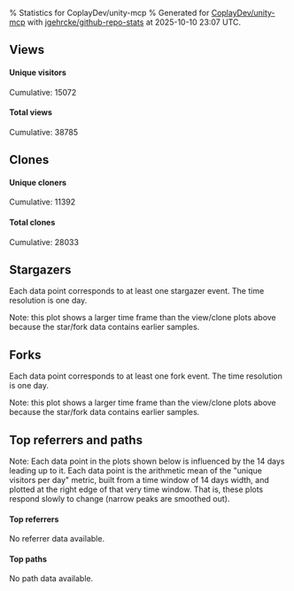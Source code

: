 % Statistics for CoplayDev/unity-mcp
% Generated for [CoplayDev/unity-mcp](https://github.com/CoplayDev/unity-mcp) with [jgehrcke/github-repo-stats](https://github.com/jgehrcke/github-repo-stats) at 2025-10-10 23:07 UTC.


## Views

#### Unique visitors
<div id="chart_views_unique" class="full-width-chart"></div>

Cumulative: 15072

#### Total views
<div id="chart_views_total" class="full-width-chart"></div>

Cumulative: 38785

<div class="pagebreak-for-print"> </div>

## Clones

#### Unique cloners
<div id="chart_clones_unique" class="full-width-chart"></div>

Cumulative: 11392

#### Total clones
<div id="chart_clones_total" class="full-width-chart"></div>

Cumulative: 28033



<div class="pagebreak-for-print"> </div>



## Stargazers

Each data point corresponds to at least one stargazer event.
The time resolution is one day.

<div id="chart_stargazers" class="full-width-chart"></div>


Note: this plot shows a larger time frame than the view/clone plots above because the star/fork data contains earlier samples.



## Forks

Each data point corresponds to at least one fork event.
The time resolution is one day.

<div id="chart_forks" class="full-width-chart"></div>


Note: this plot shows a larger time frame than the view/clone plots above because the star/fork data contains earlier samples.



<div class="pagebreak-for-print"> </div>



## Top referrers and paths


Note: Each data point in the plots shown below is influenced by the 14 days
leading up to it. Each data point is the arithmetic mean of the "unique
visitors per day" metric, built from a time window of 14 days width, and
plotted at the right edge of that very time window. That is, these plots
respond slowly to change (narrow peaks are smoothed out).



#### Top referrers

No referrer data available.



#### Top paths

No path data available.

<script type="text/javascript">
    vegaEmbed('#chart_views_unique', {"$schema": "https://vega.github.io/schema/vega-lite/v4.17.0.json", "config": {"arc": {"fill": "#1b1e23"}, "area": {"fill": "#1b1e23"}, "axisBottom": {"domainColor": "#a9b4c4", "gridColor": "#a9b4c4", "labelColor": "#1b1e23", "labelFont": "relative-mono-11-pitch-pro, Menlo, monospace", "tickColor": "#a9b4c4", "titleColor": "#1b1e23", "titleFont": "relative-mono-11-pitch-pro, Menlo, monospace"}, "axisLeft": {"domainColor": "#a9b4c4", "gridColor": "#a9b4c4", "labelColor": "#1b1e23", "labelFont": "relative-mono-11-pitch-pro, Menlo, monospace", "tickColor": "#a9b4c4", "titleColor": "#1b1e23", "titleFont": "relative-mono-11-pitch-pro, Menlo, monospace"}, "axisX": {"grid": false}, "axisY": {"grid": false, "labelBound": true}, "background": "#FFFFFF", "group": {"fill": "#FFFFFF"}, "header": {"fontWeight": 400, "labelFont": "relative-mono-11-pitch-pro, Menlo, monospace", "titleFont": "relative-mono-11-pitch-pro, Menlo, monospace"}, "legend": {"labelFont": "relative-mono-11-pitch-pro, Menlo, monospace", "symbolSize": 200, "symbolType": "circle", "titleFont": "relative-mono-11-pitch-pro, Menlo, monospace"}, "line": {"color": "#1b1e23", "stroke": "#1b1e23"}, "path": {"stroke": "#1b1e23"}, "point": {"color": "#1b1e23", "cursor": "pointer", "filled": true, "size": 20}, "range": {"category": ["#85a2f7", "#ea9755", "#7eb36a", "#f07071", "#bc85d9", "#e587b6", "#a9b4c4", "#d4c05e", "#64b9c4"]}, "style": {"bar": {"fill": "#1b1e23"}, "text": {"font": "relative-mono-11-pitch-pro, Menlo, monospace", "fontWeight": 400}}, "symbol": {"shape": "circle"}, "title": {"anchor": "start", "font": "relative-mono-11-pitch-pro, Menlo, monospace", "fontWeight": 400}, "trail": {"color": "#1b1e23", "stroke": "#1b1e23"}, "view": {"stroke": null}}, "data": {"name": "data-a95d4a8cf2b7557698341795cb0643c4"}, "datasets": {"data-a95d4a8cf2b7557698341795cb0643c4": [{"time": "2025-08-31T00:00:00+00:00", "views_total": 111, "views_unique": 51}, {"time": "2025-09-01T00:00:00+00:00", "views_total": 978, "views_unique": 398}, {"time": "2025-09-02T00:00:00+00:00", "views_total": 995, "views_unique": 398}, {"time": "2025-09-03T00:00:00+00:00", "views_total": 1326, "views_unique": 395}, {"time": "2025-09-04T00:00:00+00:00", "views_total": 1059, "views_unique": 377}, {"time": "2025-09-05T00:00:00+00:00", "views_total": 970, "views_unique": 388}, {"time": "2025-09-06T00:00:00+00:00", "views_total": 726, "views_unique": 280}, {"time": "2025-09-07T00:00:00+00:00", "views_total": 748, "views_unique": 268}, {"time": "2025-09-08T00:00:00+00:00", "views_total": 1099, "views_unique": 388}, {"time": "2025-09-09T00:00:00+00:00", "views_total": 1092, "views_unique": 367}, {"time": "2025-09-10T00:00:00+00:00", "views_total": 1028, "views_unique": 377}, {"time": "2025-09-11T00:00:00+00:00", "views_total": 961, "views_unique": 358}, {"time": "2025-09-12T00:00:00+00:00", "views_total": 888, "views_unique": 415}, {"time": "2025-09-13T00:00:00+00:00", "views_total": 679, "views_unique": 267}, {"time": "2025-09-14T00:00:00+00:00", "views_total": 693, "views_unique": 279}, {"time": "2025-09-15T00:00:00+00:00", "views_total": 904, "views_unique": 401}, {"time": "2025-09-16T00:00:00+00:00", "views_total": 1026, "views_unique": 410}, {"time": "2025-09-17T00:00:00+00:00", "views_total": 875, "views_unique": 351}, {"time": "2025-09-18T00:00:00+00:00", "views_total": 845, "views_unique": 386}, {"time": "2025-09-19T00:00:00+00:00", "views_total": 817, "views_unique": 374}, {"time": "2025-09-20T00:00:00+00:00", "views_total": 606, "views_unique": 255}, {"time": "2025-09-21T00:00:00+00:00", "views_total": 620, "views_unique": 238}, {"time": "2025-09-22T00:00:00+00:00", "views_total": 1118, "views_unique": 408}, {"time": "2025-09-23T00:00:00+00:00", "views_total": 1161, "views_unique": 460}, {"time": "2025-09-24T00:00:00+00:00", "views_total": 979, "views_unique": 392}, {"time": "2025-09-25T00:00:00+00:00", "views_total": 1099, "views_unique": 398}, {"time": "2025-09-26T00:00:00+00:00", "views_total": 1168, "views_unique": 400}, {"time": "2025-09-27T00:00:00+00:00", "views_total": 859, "views_unique": 318}, {"time": "2025-09-28T00:00:00+00:00", "views_total": 1090, "views_unique": 391}, {"time": "2025-09-29T00:00:00+00:00", "views_total": 1047, "views_unique": 422}, {"time": "2025-09-30T00:00:00+00:00", "views_total": 1280, "views_unique": 465}, {"time": "2025-10-01T00:00:00+00:00", "views_total": 1121, "views_unique": 392}, {"time": "2025-10-02T00:00:00+00:00", "views_total": 1107, "views_unique": 401}, {"time": "2025-10-03T00:00:00+00:00", "views_total": 1027, "views_unique": 416}, {"time": "2025-10-04T00:00:00+00:00", "views_total": 943, "views_unique": 352}, {"time": "2025-10-05T00:00:00+00:00", "views_total": 699, "views_unique": 319}, {"time": "2025-10-06T00:00:00+00:00", "views_total": 1019, "views_unique": 425}, {"time": "2025-10-07T00:00:00+00:00", "views_total": 913, "views_unique": 406}, {"time": "2025-10-08T00:00:00+00:00", "views_total": 905, "views_unique": 375}, {"time": "2025-10-09T00:00:00+00:00", "views_total": 1100, "views_unique": 481}, {"time": "2025-10-10T00:00:00+00:00", "views_total": 1104, "views_unique": 430}]}, "encoding": {"tooltip": [{"field": "views_unique", "format": ".1f", "title": "views (u)", "type": "quantitative"}, {"field": "time", "format": "%B %e, %Y", "title": "date", "type": "temporal"}], "x": {"axis": {"labelAngle": 25}, "field": "time", "scale": {"domain": ["2025-08-31", "2025-10-10"]}, "timeUnit": "yearmonthdate", "title": "date", "type": "temporal"}, "y": {"axis": {"values": [1, 10, 50, 100, 500, 1000, 5000, 10000]}, "field": "views_unique", "scale": {"domain": [0, 529.1], "type": "symlog", "zero": true}, "title": "unique views per day", "type": "quantitative"}}, "height": 200, "mark": {"point": true, "type": "line"}, "padding": 10, "width": "container"}, {"actions": false, "renderer": "svg"}).catch(console.error);
vegaEmbed('#chart_views_total', {"$schema": "https://vega.github.io/schema/vega-lite/v4.17.0.json", "config": {"arc": {"fill": "#1b1e23"}, "area": {"fill": "#1b1e23"}, "axisBottom": {"domainColor": "#a9b4c4", "gridColor": "#a9b4c4", "labelColor": "#1b1e23", "labelFont": "relative-mono-11-pitch-pro, Menlo, monospace", "tickColor": "#a9b4c4", "titleColor": "#1b1e23", "titleFont": "relative-mono-11-pitch-pro, Menlo, monospace"}, "axisLeft": {"domainColor": "#a9b4c4", "gridColor": "#a9b4c4", "labelColor": "#1b1e23", "labelFont": "relative-mono-11-pitch-pro, Menlo, monospace", "tickColor": "#a9b4c4", "titleColor": "#1b1e23", "titleFont": "relative-mono-11-pitch-pro, Menlo, monospace"}, "axisX": {"grid": false}, "axisY": {"grid": false, "labelBound": true}, "background": "#FFFFFF", "group": {"fill": "#FFFFFF"}, "header": {"fontWeight": 400, "labelFont": "relative-mono-11-pitch-pro, Menlo, monospace", "titleFont": "relative-mono-11-pitch-pro, Menlo, monospace"}, "legend": {"labelFont": "relative-mono-11-pitch-pro, Menlo, monospace", "symbolSize": 200, "symbolType": "circle", "titleFont": "relative-mono-11-pitch-pro, Menlo, monospace"}, "line": {"color": "#1b1e23", "stroke": "#1b1e23"}, "path": {"stroke": "#1b1e23"}, "point": {"color": "#1b1e23", "cursor": "pointer", "filled": true, "size": 20}, "range": {"category": ["#85a2f7", "#ea9755", "#7eb36a", "#f07071", "#bc85d9", "#e587b6", "#a9b4c4", "#d4c05e", "#64b9c4"]}, "style": {"bar": {"fill": "#1b1e23"}, "text": {"font": "relative-mono-11-pitch-pro, Menlo, monospace", "fontWeight": 400}}, "symbol": {"shape": "circle"}, "title": {"anchor": "start", "font": "relative-mono-11-pitch-pro, Menlo, monospace", "fontWeight": 400}, "trail": {"color": "#1b1e23", "stroke": "#1b1e23"}, "view": {"stroke": null}}, "data": {"name": "data-a95d4a8cf2b7557698341795cb0643c4"}, "datasets": {"data-a95d4a8cf2b7557698341795cb0643c4": [{"time": "2025-08-31T00:00:00+00:00", "views_total": 111, "views_unique": 51}, {"time": "2025-09-01T00:00:00+00:00", "views_total": 978, "views_unique": 398}, {"time": "2025-09-02T00:00:00+00:00", "views_total": 995, "views_unique": 398}, {"time": "2025-09-03T00:00:00+00:00", "views_total": 1326, "views_unique": 395}, {"time": "2025-09-04T00:00:00+00:00", "views_total": 1059, "views_unique": 377}, {"time": "2025-09-05T00:00:00+00:00", "views_total": 970, "views_unique": 388}, {"time": "2025-09-06T00:00:00+00:00", "views_total": 726, "views_unique": 280}, {"time": "2025-09-07T00:00:00+00:00", "views_total": 748, "views_unique": 268}, {"time": "2025-09-08T00:00:00+00:00", "views_total": 1099, "views_unique": 388}, {"time": "2025-09-09T00:00:00+00:00", "views_total": 1092, "views_unique": 367}, {"time": "2025-09-10T00:00:00+00:00", "views_total": 1028, "views_unique": 377}, {"time": "2025-09-11T00:00:00+00:00", "views_total": 961, "views_unique": 358}, {"time": "2025-09-12T00:00:00+00:00", "views_total": 888, "views_unique": 415}, {"time": "2025-09-13T00:00:00+00:00", "views_total": 679, "views_unique": 267}, {"time": "2025-09-14T00:00:00+00:00", "views_total": 693, "views_unique": 279}, {"time": "2025-09-15T00:00:00+00:00", "views_total": 904, "views_unique": 401}, {"time": "2025-09-16T00:00:00+00:00", "views_total": 1026, "views_unique": 410}, {"time": "2025-09-17T00:00:00+00:00", "views_total": 875, "views_unique": 351}, {"time": "2025-09-18T00:00:00+00:00", "views_total": 845, "views_unique": 386}, {"time": "2025-09-19T00:00:00+00:00", "views_total": 817, "views_unique": 374}, {"time": "2025-09-20T00:00:00+00:00", "views_total": 606, "views_unique": 255}, {"time": "2025-09-21T00:00:00+00:00", "views_total": 620, "views_unique": 238}, {"time": "2025-09-22T00:00:00+00:00", "views_total": 1118, "views_unique": 408}, {"time": "2025-09-23T00:00:00+00:00", "views_total": 1161, "views_unique": 460}, {"time": "2025-09-24T00:00:00+00:00", "views_total": 979, "views_unique": 392}, {"time": "2025-09-25T00:00:00+00:00", "views_total": 1099, "views_unique": 398}, {"time": "2025-09-26T00:00:00+00:00", "views_total": 1168, "views_unique": 400}, {"time": "2025-09-27T00:00:00+00:00", "views_total": 859, "views_unique": 318}, {"time": "2025-09-28T00:00:00+00:00", "views_total": 1090, "views_unique": 391}, {"time": "2025-09-29T00:00:00+00:00", "views_total": 1047, "views_unique": 422}, {"time": "2025-09-30T00:00:00+00:00", "views_total": 1280, "views_unique": 465}, {"time": "2025-10-01T00:00:00+00:00", "views_total": 1121, "views_unique": 392}, {"time": "2025-10-02T00:00:00+00:00", "views_total": 1107, "views_unique": 401}, {"time": "2025-10-03T00:00:00+00:00", "views_total": 1027, "views_unique": 416}, {"time": "2025-10-04T00:00:00+00:00", "views_total": 943, "views_unique": 352}, {"time": "2025-10-05T00:00:00+00:00", "views_total": 699, "views_unique": 319}, {"time": "2025-10-06T00:00:00+00:00", "views_total": 1019, "views_unique": 425}, {"time": "2025-10-07T00:00:00+00:00", "views_total": 913, "views_unique": 406}, {"time": "2025-10-08T00:00:00+00:00", "views_total": 905, "views_unique": 375}, {"time": "2025-10-09T00:00:00+00:00", "views_total": 1100, "views_unique": 481}, {"time": "2025-10-10T00:00:00+00:00", "views_total": 1104, "views_unique": 430}]}, "encoding": {"tooltip": [{"field": "views_total", "format": ".1f", "title": "views (t)", "type": "quantitative"}, {"field": "time", "format": "%B %e, %Y", "title": "date", "type": "temporal"}], "x": {"axis": {"labelAngle": 25}, "field": "time", "scale": {"domain": ["2025-08-31", "2025-10-10"]}, "timeUnit": "yearmonthdate", "title": "date", "type": "temporal"}, "y": {"axis": {"values": [1, 10, 50, 100, 500, 1000, 5000, 10000]}, "field": "views_total", "scale": {"domain": [0, 1458.6000000000001], "type": "symlog", "zero": true}, "title": "total views per day", "type": "quantitative"}}, "height": 200, "mark": {"point": true, "type": "line"}, "padding": 10, "width": "container"}, {"actions": false, "renderer": "svg"}).catch(console.error);
vegaEmbed('#chart_clones_unique', {"$schema": "https://vega.github.io/schema/vega-lite/v4.17.0.json", "config": {"arc": {"fill": "#1b1e23"}, "area": {"fill": "#1b1e23"}, "axisBottom": {"domainColor": "#a9b4c4", "gridColor": "#a9b4c4", "labelColor": "#1b1e23", "labelFont": "relative-mono-11-pitch-pro, Menlo, monospace", "tickColor": "#a9b4c4", "titleColor": "#1b1e23", "titleFont": "relative-mono-11-pitch-pro, Menlo, monospace"}, "axisLeft": {"domainColor": "#a9b4c4", "gridColor": "#a9b4c4", "labelColor": "#1b1e23", "labelFont": "relative-mono-11-pitch-pro, Menlo, monospace", "tickColor": "#a9b4c4", "titleColor": "#1b1e23", "titleFont": "relative-mono-11-pitch-pro, Menlo, monospace"}, "axisX": {"grid": false}, "axisY": {"grid": false, "labelBound": true}, "background": "#FFFFFF", "group": {"fill": "#FFFFFF"}, "header": {"fontWeight": 400, "labelFont": "relative-mono-11-pitch-pro, Menlo, monospace", "titleFont": "relative-mono-11-pitch-pro, Menlo, monospace"}, "legend": {"labelFont": "relative-mono-11-pitch-pro, Menlo, monospace", "symbolSize": 200, "symbolType": "circle", "titleFont": "relative-mono-11-pitch-pro, Menlo, monospace"}, "line": {"color": "#1b1e23", "stroke": "#1b1e23"}, "path": {"stroke": "#1b1e23"}, "point": {"color": "#1b1e23", "cursor": "pointer", "filled": true, "size": 20}, "range": {"category": ["#85a2f7", "#ea9755", "#7eb36a", "#f07071", "#bc85d9", "#e587b6", "#a9b4c4", "#d4c05e", "#64b9c4"]}, "style": {"bar": {"fill": "#1b1e23"}, "text": {"font": "relative-mono-11-pitch-pro, Menlo, monospace", "fontWeight": 400}}, "symbol": {"shape": "circle"}, "title": {"anchor": "start", "font": "relative-mono-11-pitch-pro, Menlo, monospace", "fontWeight": 400}, "trail": {"color": "#1b1e23", "stroke": "#1b1e23"}, "view": {"stroke": null}}, "data": {"name": "data-8f0fa2fa8c9522836653d2e765e8563b"}, "datasets": {"data-8f0fa2fa8c9522836653d2e765e8563b": [{"clones_total": 80, "clones_unique": 38, "time": "2025-08-31T00:00:00+00:00"}, {"clones_total": 706, "clones_unique": 287, "time": "2025-09-01T00:00:00+00:00"}, {"clones_total": 861, "clones_unique": 317, "time": "2025-09-02T00:00:00+00:00"}, {"clones_total": 794, "clones_unique": 320, "time": "2025-09-03T00:00:00+00:00"}, {"clones_total": 759, "clones_unique": 290, "time": "2025-09-04T00:00:00+00:00"}, {"clones_total": 770, "clones_unique": 304, "time": "2025-09-05T00:00:00+00:00"}, {"clones_total": 396, "clones_unique": 198, "time": "2025-09-06T00:00:00+00:00"}, {"clones_total": 425, "clones_unique": 203, "time": "2025-09-07T00:00:00+00:00"}, {"clones_total": 765, "clones_unique": 306, "time": "2025-09-08T00:00:00+00:00"}, {"clones_total": 906, "clones_unique": 292, "time": "2025-09-09T00:00:00+00:00"}, {"clones_total": 810, "clones_unique": 303, "time": "2025-09-10T00:00:00+00:00"}, {"clones_total": 669, "clones_unique": 323, "time": "2025-09-11T00:00:00+00:00"}, {"clones_total": 735, "clones_unique": 323, "time": "2025-09-12T00:00:00+00:00"}, {"clones_total": 363, "clones_unique": 162, "time": "2025-09-13T00:00:00+00:00"}, {"clones_total": 451, "clones_unique": 238, "time": "2025-09-14T00:00:00+00:00"}, {"clones_total": 576, "clones_unique": 287, "time": "2025-09-15T00:00:00+00:00"}, {"clones_total": 700, "clones_unique": 306, "time": "2025-09-16T00:00:00+00:00"}, {"clones_total": 708, "clones_unique": 284, "time": "2025-09-17T00:00:00+00:00"}, {"clones_total": 626, "clones_unique": 271, "time": "2025-09-18T00:00:00+00:00"}, {"clones_total": 601, "clones_unique": 250, "time": "2025-09-19T00:00:00+00:00"}, {"clones_total": 379, "clones_unique": 182, "time": "2025-09-20T00:00:00+00:00"}, {"clones_total": 518, "clones_unique": 189, "time": "2025-09-21T00:00:00+00:00"}, {"clones_total": 706, "clones_unique": 325, "time": "2025-09-22T00:00:00+00:00"}, {"clones_total": 812, "clones_unique": 336, "time": "2025-09-23T00:00:00+00:00"}, {"clones_total": 719, "clones_unique": 316, "time": "2025-09-24T00:00:00+00:00"}, {"clones_total": 718, "clones_unique": 260, "time": "2025-09-25T00:00:00+00:00"}, {"clones_total": 844, "clones_unique": 284, "time": "2025-09-26T00:00:00+00:00"}, {"clones_total": 738, "clones_unique": 247, "time": "2025-09-27T00:00:00+00:00"}, {"clones_total": 502, "clones_unique": 250, "time": "2025-09-28T00:00:00+00:00"}, {"clones_total": 697, "clones_unique": 306, "time": "2025-09-29T00:00:00+00:00"}, {"clones_total": 910, "clones_unique": 367, "time": "2025-09-30T00:00:00+00:00"}, {"clones_total": 669, "clones_unique": 305, "time": "2025-10-01T00:00:00+00:00"}, {"clones_total": 733, "clones_unique": 278, "time": "2025-10-02T00:00:00+00:00"}, {"clones_total": 968, "clones_unique": 290, "time": "2025-10-03T00:00:00+00:00"}, {"clones_total": 628, "clones_unique": 264, "time": "2025-10-04T00:00:00+00:00"}, {"clones_total": 470, "clones_unique": 245, "time": "2025-10-05T00:00:00+00:00"}, {"clones_total": 847, "clones_unique": 337, "time": "2025-10-06T00:00:00+00:00"}, {"clones_total": 830, "clones_unique": 329, "time": "2025-10-07T00:00:00+00:00"}, {"clones_total": 871, "clones_unique": 340, "time": "2025-10-08T00:00:00+00:00"}, {"clones_total": 876, "clones_unique": 331, "time": "2025-10-09T00:00:00+00:00"}, {"clones_total": 897, "clones_unique": 309, "time": "2025-10-10T00:00:00+00:00"}]}, "encoding": {"tooltip": [{"field": "clones_unique", "format": ".1f", "title": "clones (u)", "type": "quantitative"}, {"field": "time", "format": "%B %e, %Y", "title": "date", "type": "temporal"}], "x": {"axis": {"labelAngle": 25}, "field": "time", "scale": {"domain": ["2025-08-31", "2025-10-10"]}, "timeUnit": "yearmonthdate", "title": "date", "type": "temporal"}, "y": {"axis": {"values": [1, 10, 50, 100, 500, 1000, 5000, 10000]}, "field": "clones_unique", "scale": {"domain": [0, 403.70000000000005], "type": "symlog", "zero": true}, "title": "unique clones per day", "type": "quantitative"}}, "height": 200, "mark": {"point": true, "type": "line"}, "padding": 10, "width": "container"}, {"actions": false, "renderer": "svg"}).catch(console.error);
vegaEmbed('#chart_clones_total', {"$schema": "https://vega.github.io/schema/vega-lite/v4.17.0.json", "config": {"arc": {"fill": "#1b1e23"}, "area": {"fill": "#1b1e23"}, "axisBottom": {"domainColor": "#a9b4c4", "gridColor": "#a9b4c4", "labelColor": "#1b1e23", "labelFont": "relative-mono-11-pitch-pro, Menlo, monospace", "tickColor": "#a9b4c4", "titleColor": "#1b1e23", "titleFont": "relative-mono-11-pitch-pro, Menlo, monospace"}, "axisLeft": {"domainColor": "#a9b4c4", "gridColor": "#a9b4c4", "labelColor": "#1b1e23", "labelFont": "relative-mono-11-pitch-pro, Menlo, monospace", "tickColor": "#a9b4c4", "titleColor": "#1b1e23", "titleFont": "relative-mono-11-pitch-pro, Menlo, monospace"}, "axisX": {"grid": false}, "axisY": {"grid": false, "labelBound": true}, "background": "#FFFFFF", "group": {"fill": "#FFFFFF"}, "header": {"fontWeight": 400, "labelFont": "relative-mono-11-pitch-pro, Menlo, monospace", "titleFont": "relative-mono-11-pitch-pro, Menlo, monospace"}, "legend": {"labelFont": "relative-mono-11-pitch-pro, Menlo, monospace", "symbolSize": 200, "symbolType": "circle", "titleFont": "relative-mono-11-pitch-pro, Menlo, monospace"}, "line": {"color": "#1b1e23", "stroke": "#1b1e23"}, "path": {"stroke": "#1b1e23"}, "point": {"color": "#1b1e23", "cursor": "pointer", "filled": true, "size": 20}, "range": {"category": ["#85a2f7", "#ea9755", "#7eb36a", "#f07071", "#bc85d9", "#e587b6", "#a9b4c4", "#d4c05e", "#64b9c4"]}, "style": {"bar": {"fill": "#1b1e23"}, "text": {"font": "relative-mono-11-pitch-pro, Menlo, monospace", "fontWeight": 400}}, "symbol": {"shape": "circle"}, "title": {"anchor": "start", "font": "relative-mono-11-pitch-pro, Menlo, monospace", "fontWeight": 400}, "trail": {"color": "#1b1e23", "stroke": "#1b1e23"}, "view": {"stroke": null}}, "data": {"name": "data-8f0fa2fa8c9522836653d2e765e8563b"}, "datasets": {"data-8f0fa2fa8c9522836653d2e765e8563b": [{"clones_total": 80, "clones_unique": 38, "time": "2025-08-31T00:00:00+00:00"}, {"clones_total": 706, "clones_unique": 287, "time": "2025-09-01T00:00:00+00:00"}, {"clones_total": 861, "clones_unique": 317, "time": "2025-09-02T00:00:00+00:00"}, {"clones_total": 794, "clones_unique": 320, "time": "2025-09-03T00:00:00+00:00"}, {"clones_total": 759, "clones_unique": 290, "time": "2025-09-04T00:00:00+00:00"}, {"clones_total": 770, "clones_unique": 304, "time": "2025-09-05T00:00:00+00:00"}, {"clones_total": 396, "clones_unique": 198, "time": "2025-09-06T00:00:00+00:00"}, {"clones_total": 425, "clones_unique": 203, "time": "2025-09-07T00:00:00+00:00"}, {"clones_total": 765, "clones_unique": 306, "time": "2025-09-08T00:00:00+00:00"}, {"clones_total": 906, "clones_unique": 292, "time": "2025-09-09T00:00:00+00:00"}, {"clones_total": 810, "clones_unique": 303, "time": "2025-09-10T00:00:00+00:00"}, {"clones_total": 669, "clones_unique": 323, "time": "2025-09-11T00:00:00+00:00"}, {"clones_total": 735, "clones_unique": 323, "time": "2025-09-12T00:00:00+00:00"}, {"clones_total": 363, "clones_unique": 162, "time": "2025-09-13T00:00:00+00:00"}, {"clones_total": 451, "clones_unique": 238, "time": "2025-09-14T00:00:00+00:00"}, {"clones_total": 576, "clones_unique": 287, "time": "2025-09-15T00:00:00+00:00"}, {"clones_total": 700, "clones_unique": 306, "time": "2025-09-16T00:00:00+00:00"}, {"clones_total": 708, "clones_unique": 284, "time": "2025-09-17T00:00:00+00:00"}, {"clones_total": 626, "clones_unique": 271, "time": "2025-09-18T00:00:00+00:00"}, {"clones_total": 601, "clones_unique": 250, "time": "2025-09-19T00:00:00+00:00"}, {"clones_total": 379, "clones_unique": 182, "time": "2025-09-20T00:00:00+00:00"}, {"clones_total": 518, "clones_unique": 189, "time": "2025-09-21T00:00:00+00:00"}, {"clones_total": 706, "clones_unique": 325, "time": "2025-09-22T00:00:00+00:00"}, {"clones_total": 812, "clones_unique": 336, "time": "2025-09-23T00:00:00+00:00"}, {"clones_total": 719, "clones_unique": 316, "time": "2025-09-24T00:00:00+00:00"}, {"clones_total": 718, "clones_unique": 260, "time": "2025-09-25T00:00:00+00:00"}, {"clones_total": 844, "clones_unique": 284, "time": "2025-09-26T00:00:00+00:00"}, {"clones_total": 738, "clones_unique": 247, "time": "2025-09-27T00:00:00+00:00"}, {"clones_total": 502, "clones_unique": 250, "time": "2025-09-28T00:00:00+00:00"}, {"clones_total": 697, "clones_unique": 306, "time": "2025-09-29T00:00:00+00:00"}, {"clones_total": 910, "clones_unique": 367, "time": "2025-09-30T00:00:00+00:00"}, {"clones_total": 669, "clones_unique": 305, "time": "2025-10-01T00:00:00+00:00"}, {"clones_total": 733, "clones_unique": 278, "time": "2025-10-02T00:00:00+00:00"}, {"clones_total": 968, "clones_unique": 290, "time": "2025-10-03T00:00:00+00:00"}, {"clones_total": 628, "clones_unique": 264, "time": "2025-10-04T00:00:00+00:00"}, {"clones_total": 470, "clones_unique": 245, "time": "2025-10-05T00:00:00+00:00"}, {"clones_total": 847, "clones_unique": 337, "time": "2025-10-06T00:00:00+00:00"}, {"clones_total": 830, "clones_unique": 329, "time": "2025-10-07T00:00:00+00:00"}, {"clones_total": 871, "clones_unique": 340, "time": "2025-10-08T00:00:00+00:00"}, {"clones_total": 876, "clones_unique": 331, "time": "2025-10-09T00:00:00+00:00"}, {"clones_total": 897, "clones_unique": 309, "time": "2025-10-10T00:00:00+00:00"}]}, "encoding": {"tooltip": [{"field": "clones_total", "format": ".1f", "title": "clones (t)", "type": "quantitative"}, {"field": "time", "format": "%B %e, %Y", "title": "date", "type": "temporal"}], "x": {"axis": {"labelAngle": 25}, "field": "time", "scale": {"domain": ["2025-08-31", "2025-10-10"]}, "timeUnit": "yearmonthdate", "title": "date", "type": "temporal"}, "y": {"axis": {"values": [1, 10, 50, 100, 500, 1000, 5000, 10000]}, "field": "clones_total", "scale": {"domain": [0, 1064.8000000000002], "type": "symlog", "zero": true}, "title": "total clones per day", "type": "quantitative"}}, "height": 200, "mark": {"point": true, "type": "line"}, "padding": 10, "width": "container"}, {"actions": false, "renderer": "svg"}).catch(console.error);
vegaEmbed('#chart_stargazers', {"$schema": "https://vega.github.io/schema/vega-lite/v4.17.0.json", "config": {"arc": {"fill": "#1b1e23"}, "area": {"fill": "#1b1e23"}, "axisBottom": {"domainColor": "#a9b4c4", "gridColor": "#a9b4c4", "labelColor": "#1b1e23", "labelFont": "relative-mono-11-pitch-pro, Menlo, monospace", "tickColor": "#a9b4c4", "titleColor": "#1b1e23", "titleFont": "relative-mono-11-pitch-pro, Menlo, monospace"}, "axisLeft": {"domainColor": "#a9b4c4", "gridColor": "#a9b4c4", "labelColor": "#1b1e23", "labelFont": "relative-mono-11-pitch-pro, Menlo, monospace", "tickColor": "#a9b4c4", "titleColor": "#1b1e23", "titleFont": "relative-mono-11-pitch-pro, Menlo, monospace"}, "axisX": {"grid": false}, "axisY": {"grid": false}, "background": "#FFFFFF", "group": {"fill": "#FFFFFF"}, "header": {"fontWeight": 400, "labelFont": "relative-mono-11-pitch-pro, Menlo, monospace", "titleFont": "relative-mono-11-pitch-pro, Menlo, monospace"}, "legend": {"labelFont": "relative-mono-11-pitch-pro, Menlo, monospace", "symbolSize": 200, "symbolType": "circle", "titleFont": "relative-mono-11-pitch-pro, Menlo, monospace"}, "line": {"color": "#1b1e23", "stroke": "#1b1e23"}, "path": {"stroke": "#1b1e23"}, "point": {"color": "#1b1e23", "cursor": "pointer", "filled": true, "size": 50}, "range": {"category": ["#85a2f7", "#ea9755", "#7eb36a", "#f07071", "#bc85d9", "#e587b6", "#a9b4c4", "#d4c05e", "#64b9c4"]}, "style": {"bar": {"fill": "#1b1e23"}, "text": {"font": "relative-mono-11-pitch-pro, Menlo, monospace", "fontWeight": 400}}, "symbol": {"shape": "circle"}, "title": {"anchor": "start", "font": "relative-mono-11-pitch-pro, Menlo, monospace", "fontWeight": 400}, "trail": {"color": "#1b1e23", "stroke": "#1b1e23"}, "view": {"stroke": null}}, "data": {"name": "data-fd5e46e0ff2550cf9592335448da6a78"}, "datasets": {"data-fd5e46e0ff2550cf9592335448da6a78": [{"stars_cumulative": 438, "time": "2025-03-18T00:00:00+00:00"}, {"stars_cumulative": 717, "time": "2025-03-20T01:00:00+00:00"}, {"stars_cumulative": 829, "time": "2025-03-22T02:00:00+00:00"}, {"stars_cumulative": 952, "time": "2025-03-24T03:00:00+00:00"}, {"stars_cumulative": 1039, "time": "2025-03-26T04:00:00+00:00"}, {"stars_cumulative": 1095, "time": "2025-03-28T05:00:00+00:00"}, {"stars_cumulative": 1154, "time": "2025-03-30T06:00:00+00:00"}, {"stars_cumulative": 1212, "time": "2025-04-01T07:00:00+00:00"}, {"stars_cumulative": 1270, "time": "2025-04-03T08:00:00+00:00"}, {"stars_cumulative": 1334, "time": "2025-04-05T09:00:00+00:00"}, {"stars_cumulative": 1400, "time": "2025-04-07T10:00:00+00:00"}, {"stars_cumulative": 1455, "time": "2025-04-09T11:00:00+00:00"}, {"stars_cumulative": 1497, "time": "2025-04-11T12:00:00+00:00"}, {"stars_cumulative": 1539, "time": "2025-04-13T13:00:00+00:00"}, {"stars_cumulative": 1585, "time": "2025-04-15T14:00:00+00:00"}, {"stars_cumulative": 1636, "time": "2025-04-17T15:00:00+00:00"}, {"stars_cumulative": 1674, "time": "2025-04-19T16:00:00+00:00"}, {"stars_cumulative": 1709, "time": "2025-04-21T17:00:00+00:00"}, {"stars_cumulative": 1758, "time": "2025-04-23T18:00:00+00:00"}, {"stars_cumulative": 1783, "time": "2025-04-25T19:00:00+00:00"}, {"stars_cumulative": 1807, "time": "2025-04-27T20:00:00+00:00"}, {"stars_cumulative": 1828, "time": "2025-04-29T21:00:00+00:00"}, {"stars_cumulative": 1840, "time": "2025-05-01T22:00:00+00:00"}, {"stars_cumulative": 1856, "time": "2025-05-03T23:00:00+00:00"}, {"stars_cumulative": 1888, "time": "2025-05-06T00:00:00+00:00"}, {"stars_cumulative": 1906, "time": "2025-05-08T01:00:00+00:00"}, {"stars_cumulative": 1917, "time": "2025-05-10T02:00:00+00:00"}, {"stars_cumulative": 1938, "time": "2025-05-12T03:00:00+00:00"}, {"stars_cumulative": 1952, "time": "2025-05-14T04:00:00+00:00"}, {"stars_cumulative": 1965, "time": "2025-05-16T05:00:00+00:00"}, {"stars_cumulative": 1984, "time": "2025-05-18T06:00:00+00:00"}, {"stars_cumulative": 1990, "time": "2025-05-20T07:00:00+00:00"}, {"stars_cumulative": 2011, "time": "2025-05-22T08:00:00+00:00"}, {"stars_cumulative": 2022, "time": "2025-05-24T09:00:00+00:00"}, {"stars_cumulative": 2042, "time": "2025-05-26T10:00:00+00:00"}, {"stars_cumulative": 2060, "time": "2025-05-28T11:00:00+00:00"}, {"stars_cumulative": 2073, "time": "2025-05-30T12:00:00+00:00"}, {"stars_cumulative": 2097, "time": "2025-06-01T13:00:00+00:00"}, {"stars_cumulative": 2114, "time": "2025-06-03T14:00:00+00:00"}, {"stars_cumulative": 2130, "time": "2025-06-05T15:00:00+00:00"}, {"stars_cumulative": 2151, "time": "2025-06-07T16:00:00+00:00"}, {"stars_cumulative": 2167, "time": "2025-06-09T17:00:00+00:00"}, {"stars_cumulative": 2187, "time": "2025-06-11T18:00:00+00:00"}, {"stars_cumulative": 2197, "time": "2025-06-13T19:00:00+00:00"}, {"stars_cumulative": 2219, "time": "2025-06-15T20:00:00+00:00"}, {"stars_cumulative": 2239, "time": "2025-06-17T21:00:00+00:00"}, {"stars_cumulative": 2254, "time": "2025-06-19T22:00:00+00:00"}, {"stars_cumulative": 2269, "time": "2025-06-21T23:00:00+00:00"}, {"stars_cumulative": 2285, "time": "2025-06-24T00:00:00+00:00"}, {"stars_cumulative": 2301, "time": "2025-06-26T01:00:00+00:00"}, {"stars_cumulative": 2316, "time": "2025-06-28T02:00:00+00:00"}, {"stars_cumulative": 2331, "time": "2025-06-30T03:00:00+00:00"}, {"stars_cumulative": 2348, "time": "2025-07-02T04:00:00+00:00"}, {"stars_cumulative": 2367, "time": "2025-07-04T05:00:00+00:00"}, {"stars_cumulative": 2380, "time": "2025-07-06T06:00:00+00:00"}, {"stars_cumulative": 2408, "time": "2025-07-08T07:00:00+00:00"}, {"stars_cumulative": 2424, "time": "2025-07-10T08:00:00+00:00"}, {"stars_cumulative": 2447, "time": "2025-07-12T09:00:00+00:00"}, {"stars_cumulative": 2476, "time": "2025-07-14T10:00:00+00:00"}, {"stars_cumulative": 2493, "time": "2025-07-16T11:00:00+00:00"}, {"stars_cumulative": 2514, "time": "2025-07-18T12:00:00+00:00"}, {"stars_cumulative": 2533, "time": "2025-07-20T13:00:00+00:00"}, {"stars_cumulative": 2548, "time": "2025-07-22T14:00:00+00:00"}, {"stars_cumulative": 2571, "time": "2025-07-24T15:00:00+00:00"}, {"stars_cumulative": 2592, "time": "2025-07-26T16:00:00+00:00"}, {"stars_cumulative": 2622, "time": "2025-07-28T17:00:00+00:00"}, {"stars_cumulative": 2644, "time": "2025-07-30T18:00:00+00:00"}, {"stars_cumulative": 2667, "time": "2025-08-01T19:00:00+00:00"}, {"stars_cumulative": 2693, "time": "2025-08-03T20:00:00+00:00"}, {"stars_cumulative": 2712, "time": "2025-08-05T21:00:00+00:00"}, {"stars_cumulative": 2732, "time": "2025-08-07T22:00:00+00:00"}, {"stars_cumulative": 2751, "time": "2025-08-09T23:00:00+00:00"}, {"stars_cumulative": 2785, "time": "2025-08-12T00:00:00+00:00"}, {"stars_cumulative": 2829, "time": "2025-08-14T01:00:00+00:00"}, {"stars_cumulative": 2861, "time": "2025-08-16T02:00:00+00:00"}, {"stars_cumulative": 2892, "time": "2025-08-18T03:00:00+00:00"}, {"stars_cumulative": 2923, "time": "2025-08-20T04:00:00+00:00"}, {"stars_cumulative": 2935, "time": "2025-08-22T05:00:00+00:00"}, {"stars_cumulative": 2955, "time": "2025-08-24T06:00:00+00:00"}, {"stars_cumulative": 2983, "time": "2025-08-26T07:00:00+00:00"}, {"stars_cumulative": 3003, "time": "2025-08-28T08:00:00+00:00"}, {"stars_cumulative": 3020, "time": "2025-08-30T09:00:00+00:00"}, {"stars_cumulative": 3042, "time": "2025-09-01T10:00:00+00:00"}, {"stars_cumulative": 3067, "time": "2025-09-03T11:00:00+00:00"}, {"stars_cumulative": 3078, "time": "2025-09-05T12:00:00+00:00"}, {"stars_cumulative": 3107, "time": "2025-09-07T13:00:00+00:00"}, {"stars_cumulative": 3123, "time": "2025-09-09T14:00:00+00:00"}, {"stars_cumulative": 3132, "time": "2025-09-11T15:00:00+00:00"}, {"stars_cumulative": 3151, "time": "2025-09-13T16:00:00+00:00"}, {"stars_cumulative": 3168, "time": "2025-09-15T17:00:00+00:00"}, {"stars_cumulative": 3194, "time": "2025-09-17T18:00:00+00:00"}, {"stars_cumulative": 3203, "time": "2025-09-19T19:00:00+00:00"}, {"stars_cumulative": 3232, "time": "2025-09-21T20:00:00+00:00"}, {"stars_cumulative": 3263, "time": "2025-09-23T21:00:00+00:00"}, {"stars_cumulative": 3283, "time": "2025-09-25T22:00:00+00:00"}, {"stars_cumulative": 3308, "time": "2025-09-27T23:00:00+00:00"}, {"stars_cumulative": 3337, "time": "2025-09-30T00:00:00+00:00"}, {"stars_cumulative": 3354, "time": "2025-10-02T01:00:00+00:00"}, {"stars_cumulative": 3372, "time": "2025-10-04T02:00:00+00:00"}, {"stars_cumulative": 3400, "time": "2025-10-06T03:00:00+00:00"}, {"stars_cumulative": 3420, "time": "2025-10-08T04:00:00+00:00"}, {"stars_cumulative": 3426, "time": "2025-10-10T05:00:00+00:00"}]}, "encoding": {"tooltip": [{"field": "stars_cumulative", "format": "d", "title": "stars", "type": "quantitative"}, {"field": "time", "format": "%B %e, %Y", "title": "date", "type": "temporal"}], "x": {"axis": {"labelAngle": 25}, "field": "time", "scale": {"domain": ["2025-03-18", "2025-10-10"]}, "timeUnit": "yearmonthdate", "title": "date", "type": "temporal"}, "y": {"field": "stars_cumulative", "scale": {"domain": [0, 3768.6000000000004], "zero": true}, "title": "stargazer count (cumulative)", "type": "quantitative"}}, "height": 300, "mark": {"point": true, "type": "line"}, "padding": 10, "width": "container"}, {"actions": false, "renderer": "svg"}).catch(console.error);
vegaEmbed('#chart_forks', {"$schema": "https://vega.github.io/schema/vega-lite/v4.17.0.json", "config": {"arc": {"fill": "#1b1e23"}, "area": {"fill": "#1b1e23"}, "axisBottom": {"domainColor": "#a9b4c4", "gridColor": "#a9b4c4", "labelColor": "#1b1e23", "labelFont": "relative-mono-11-pitch-pro, Menlo, monospace", "tickColor": "#a9b4c4", "titleColor": "#1b1e23", "titleFont": "relative-mono-11-pitch-pro, Menlo, monospace"}, "axisLeft": {"domainColor": "#a9b4c4", "gridColor": "#a9b4c4", "labelColor": "#1b1e23", "labelFont": "relative-mono-11-pitch-pro, Menlo, monospace", "tickColor": "#a9b4c4", "titleColor": "#1b1e23", "titleFont": "relative-mono-11-pitch-pro, Menlo, monospace"}, "axisX": {"grid": false}, "axisY": {"grid": false}, "background": "#FFFFFF", "group": {"fill": "#FFFFFF"}, "header": {"fontWeight": 400, "labelFont": "relative-mono-11-pitch-pro, Menlo, monospace", "titleFont": "relative-mono-11-pitch-pro, Menlo, monospace"}, "legend": {"labelFont": "relative-mono-11-pitch-pro, Menlo, monospace", "symbolSize": 200, "symbolType": "circle", "titleFont": "relative-mono-11-pitch-pro, Menlo, monospace"}, "line": {"color": "#1b1e23", "stroke": "#1b1e23"}, "path": {"stroke": "#1b1e23"}, "point": {"color": "#1b1e23", "cursor": "pointer", "filled": true, "size": 50}, "range": {"category": ["#85a2f7", "#ea9755", "#7eb36a", "#f07071", "#bc85d9", "#e587b6", "#a9b4c4", "#d4c05e", "#64b9c4"]}, "style": {"bar": {"fill": "#1b1e23"}, "text": {"font": "relative-mono-11-pitch-pro, Menlo, monospace", "fontWeight": 400}}, "symbol": {"shape": "circle"}, "title": {"anchor": "start", "font": "relative-mono-11-pitch-pro, Menlo, monospace", "fontWeight": 400}, "trail": {"color": "#1b1e23", "stroke": "#1b1e23"}, "view": {"stroke": null}}, "data": {"name": "data-ba7c23e3fd7ec51b32c963ebda49982f"}, "datasets": {"data-ba7c23e3fd7ec51b32c963ebda49982f": [{"forks_cumulative": 57.0, "time": "2025-03-18T00:00:00+00:00"}, {"forks_cumulative": 87.0, "time": "2025-03-20T01:00:00+00:00"}, {"forks_cumulative": 99.0, "time": "2025-03-22T02:00:00+00:00"}, {"forks_cumulative": 117.0, "time": "2025-03-24T03:00:00+00:00"}, {"forks_cumulative": 129.0, "time": "2025-03-26T04:00:00+00:00"}, {"forks_cumulative": 137.0, "time": "2025-03-28T05:00:00+00:00"}, {"forks_cumulative": 149.0, "time": "2025-03-30T06:00:00+00:00"}, {"forks_cumulative": 164.0, "time": "2025-04-01T07:00:00+00:00"}, {"forks_cumulative": 174.0, "time": "2025-04-03T08:00:00+00:00"}, {"forks_cumulative": 180.0, "time": "2025-04-05T09:00:00+00:00"}, {"forks_cumulative": 188.0, "time": "2025-04-07T10:00:00+00:00"}, {"forks_cumulative": 197.0, "time": "2025-04-09T11:00:00+00:00"}, {"forks_cumulative": 201.0, "time": "2025-04-11T12:00:00+00:00"}, {"forks_cumulative": 207.0, "time": "2025-04-13T13:00:00+00:00"}, {"forks_cumulative": 212.0, "time": "2025-04-15T14:00:00+00:00"}, {"forks_cumulative": 220.0, "time": "2025-04-17T15:00:00+00:00"}, {"forks_cumulative": 227.0, "time": "2025-04-19T16:00:00+00:00"}, {"forks_cumulative": 233.0, "time": "2025-04-21T17:00:00+00:00"}, {"forks_cumulative": 237.0, "time": "2025-04-23T18:00:00+00:00"}, {"forks_cumulative": 238.0, "time": "2025-04-25T19:00:00+00:00"}, {"forks_cumulative": 243.0, "time": "2025-04-27T20:00:00+00:00"}, {"forks_cumulative": 246.0, "time": "2025-04-29T21:00:00+00:00"}, {"forks_cumulative": 249.0, "time": "2025-05-01T22:00:00+00:00"}, {"forks_cumulative": 251.0, "time": "2025-05-03T23:00:00+00:00"}, {"forks_cumulative": 253.0, "time": "2025-05-06T00:00:00+00:00"}, {"forks_cumulative": 259.0, "time": "2025-05-08T01:00:00+00:00"}, {"forks_cumulative": 262.0, "time": "2025-05-10T02:00:00+00:00"}, {"forks_cumulative": 265.0, "time": "2025-05-12T03:00:00+00:00"}, {"forks_cumulative": 266.0, "time": "2025-05-14T04:00:00+00:00"}, {"forks_cumulative": 268.0, "time": "2025-05-16T05:00:00+00:00"}, {"forks_cumulative": 270.0, "time": "2025-05-18T06:00:00+00:00"}, {"forks_cumulative": 273.0, "time": "2025-05-20T07:00:00+00:00"}, {"forks_cumulative": 276.0, "time": "2025-05-22T08:00:00+00:00"}, {"forks_cumulative": 279.0, "time": "2025-05-24T09:00:00+00:00"}, {"forks_cumulative": 282.0, "time": "2025-05-26T10:00:00+00:00"}, {"forks_cumulative": 283.0, "time": "2025-05-28T11:00:00+00:00"}, {"forks_cumulative": 287.0, "time": "2025-06-01T13:00:00+00:00"}, {"forks_cumulative": 288.0, "time": "2025-06-03T14:00:00+00:00"}, {"forks_cumulative": 289.0, "time": "2025-06-07T16:00:00+00:00"}, {"forks_cumulative": 290.0, "time": "2025-06-09T17:00:00+00:00"}, {"forks_cumulative": 291.0, "time": "2025-06-11T18:00:00+00:00"}, {"forks_cumulative": 293.0, "time": "2025-06-13T19:00:00+00:00"}, {"forks_cumulative": 294.0, "time": "2025-06-15T20:00:00+00:00"}, {"forks_cumulative": 297.0, "time": "2025-06-17T21:00:00+00:00"}, {"forks_cumulative": 301.0, "time": "2025-06-19T22:00:00+00:00"}, {"forks_cumulative": 303.0, "time": "2025-06-21T23:00:00+00:00"}, {"forks_cumulative": 304.0, "time": "2025-06-24T00:00:00+00:00"}, {"forks_cumulative": 306.0, "time": "2025-06-26T01:00:00+00:00"}, {"forks_cumulative": 309.0, "time": "2025-06-28T02:00:00+00:00"}, {"forks_cumulative": 313.0, "time": "2025-06-30T03:00:00+00:00"}, {"forks_cumulative": 315.0, "time": "2025-07-02T04:00:00+00:00"}, {"forks_cumulative": 316.0, "time": "2025-07-04T05:00:00+00:00"}, {"forks_cumulative": 321.0, "time": "2025-07-06T06:00:00+00:00"}, {"forks_cumulative": 323.0, "time": "2025-07-08T07:00:00+00:00"}, {"forks_cumulative": 326.0, "time": "2025-07-10T08:00:00+00:00"}, {"forks_cumulative": 329.0, "time": "2025-07-12T09:00:00+00:00"}, {"forks_cumulative": 330.0, "time": "2025-07-14T10:00:00+00:00"}, {"forks_cumulative": 334.0, "time": "2025-07-16T11:00:00+00:00"}, {"forks_cumulative": 337.0, "time": "2025-07-18T12:00:00+00:00"}, {"forks_cumulative": 339.0, "time": "2025-07-20T13:00:00+00:00"}, {"forks_cumulative": 340.0, "time": "2025-07-22T14:00:00+00:00"}, {"forks_cumulative": 345.0, "time": "2025-07-24T15:00:00+00:00"}, {"forks_cumulative": 349.0, "time": "2025-07-26T16:00:00+00:00"}, {"forks_cumulative": 350.0, "time": "2025-07-28T17:00:00+00:00"}, {"forks_cumulative": 353.0, "time": "2025-07-30T18:00:00+00:00"}, {"forks_cumulative": 357.0, "time": "2025-08-01T19:00:00+00:00"}, {"forks_cumulative": 358.0, "time": "2025-08-03T20:00:00+00:00"}, {"forks_cumulative": 359.0, "time": "2025-08-05T21:00:00+00:00"}, {"forks_cumulative": 360.0, "time": "2025-08-07T22:00:00+00:00"}, {"forks_cumulative": 362.0, "time": "2025-08-09T23:00:00+00:00"}, {"forks_cumulative": 364.0, "time": "2025-08-12T00:00:00+00:00"}, {"forks_cumulative": 371.0, "time": "2025-08-14T01:00:00+00:00"}, {"forks_cumulative": 374.0, "time": "2025-08-16T02:00:00+00:00"}, {"forks_cumulative": 378.0, "time": "2025-08-20T04:00:00+00:00"}, {"forks_cumulative": 380.0, "time": "2025-08-22T05:00:00+00:00"}, {"forks_cumulative": 381.0, "time": "2025-08-24T06:00:00+00:00"}, {"forks_cumulative": 383.0, "time": "2025-08-26T07:00:00+00:00"}, {"forks_cumulative": 385.0, "time": "2025-08-28T08:00:00+00:00"}, {"forks_cumulative": 386.0, "time": "2025-08-30T09:00:00+00:00"}, {"forks_cumulative": 389.0, "time": "2025-09-01T10:00:00+00:00"}, {"forks_cumulative": 393.0, "time": "2025-09-03T11:00:00+00:00"}, {"forks_cumulative": 395.0, "time": "2025-09-05T12:00:00+00:00"}, {"forks_cumulative": 401.0, "time": "2025-09-07T13:00:00+00:00"}, {"forks_cumulative": 402.0, "time": "2025-09-09T14:00:00+00:00"}, {"forks_cumulative": 404.0, "time": "2025-09-11T15:00:00+00:00"}, {"forks_cumulative": 406.0, "time": "2025-09-13T16:00:00+00:00"}, {"forks_cumulative": 409.0, "time": "2025-09-15T17:00:00+00:00"}, {"forks_cumulative": 412.0, "time": "2025-09-17T18:00:00+00:00"}, {"forks_cumulative": 413.0, "time": "2025-09-19T19:00:00+00:00"}, {"forks_cumulative": 419.0, "time": "2025-09-21T20:00:00+00:00"}, {"forks_cumulative": 425.0, "time": "2025-09-23T21:00:00+00:00"}, {"forks_cumulative": 430.0, "time": "2025-09-25T22:00:00+00:00"}, {"forks_cumulative": 433.0, "time": "2025-09-27T23:00:00+00:00"}, {"forks_cumulative": 439.0, "time": "2025-09-30T00:00:00+00:00"}, {"forks_cumulative": 444.0, "time": "2025-10-02T01:00:00+00:00"}, {"forks_cumulative": 446.0, "time": "2025-10-04T02:00:00+00:00"}, {"forks_cumulative": 449.0, "time": "2025-10-06T03:00:00+00:00"}, {"forks_cumulative": 453.0, "time": "2025-10-08T04:00:00+00:00"}, {"forks_cumulative": 454.0, "time": "2025-10-10T05:00:00+00:00"}]}, "encoding": {"tooltip": [{"field": "forks_cumulative", "format": "d", "title": "forks", "type": "quantitative"}, {"field": "time", "format": "%B %e, %Y", "title": "date", "type": "temporal"}], "x": {"axis": {"labelAngle": 25}, "field": "time", "scale": {"domain": ["2025-03-18", "2025-10-10"]}, "timeUnit": "yearmonthdate", "title": "date", "type": "temporal"}, "y": {"field": "forks_cumulative", "scale": {"domain": [0, 499.40000000000003], "zero": true}, "title": "fork count (cumulative)", "type": "quantitative"}}, "height": 300, "mark": {"point": true, "type": "line"}, "padding": 10, "width": "container"}, {"actions": false, "renderer": "svg"}).catch(console.error);
    </script>